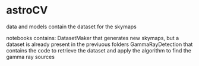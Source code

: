 # astroCV


data and models contain the dataset for the skymaps

notebooks contains:
DatasetMaker that generates new skymaps, but a dataset is already present in the previuous folders
GammaRayDetection that contains the code to retrieve the dataset and apply the algorithm to find the gamma ray sources
            
